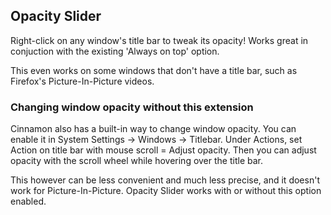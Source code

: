 ## Opacity Slider
Right-click on any window's title bar to tweak its opacity! Works great in conjuction with the existing 'Always on top' option.

This even works on some windows that don't have a title bar, such as Firefox's Picture-In-Picture videos.

### Changing window opacity without this extension
Cinnamon also has a built-in way to change window opacity. You can enable it in System Settings -> Windows -> Titlebar. Under Actions, set Action on title bar with mouse scroll = Adjust opacity. Then you can adjust opacity with the scroll wheel while hovering over the title bar.

This however can be less convenient and much less precise, and it doesn't work for Picture-In-Picture. Opacity Slider works with or without this option enabled.
